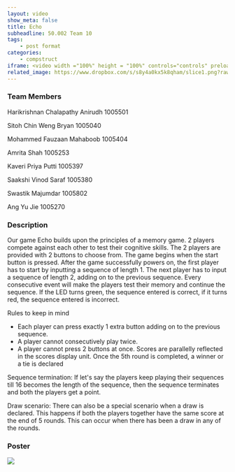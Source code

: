 ```yaml
---
layout: video
show_meta: false
title: Echo
subheadline: 50.002 Team 10
tags:
    - post format
categories:
    - compstruct
iframe: <video width ="100%" height = "100%" controls="controls" preload="metadata" src="https://www.dropbox.com/s/kcv7pywgnbvcvng/1D%20Checkoff%204_%20Poster%20and%20Video_1D%2010_attempt_2022-04-18-23-43-21_Echo.mp4?raw=1#t=0.5"> Your browser does not support the HTML5 Video element.</video>
related_image: https://www.dropbox.com/s/s8y4a0kx5k8qham/slice1.png?raw=1
---
```


### Team Members


Harikrishnan Chalapathy Anirudh 1005501

Sitoh Chin Weng Bryan 1005040

Mohammed Fauzaan Mahaboob 1005404

Amrita Shah 1005253

Kaveri Priya Putti 1005397

Saakshi Vinod Saraf 1005380

Swastik Majumdar 1005802

Ang Yu Jie 1005270


### Description

Our game Echo builds upon the principles of a memory game. 2 players compete against each other to test their cognitive skills. The 2 players are provided with 2 buttons to choose from. The game begins when the start button is pressed. After the game successfully powers on, the first player has to start by inputting a sequence of length 1. The next player has to input a sequence of length 2, adding on to the previous sequence. Every consecutive event will make the players test their memory and continue the sequence. If the LED turns green, the sequence entered is correct, if it turns red, the sequence entered is incorrect.


Rules to keep in mind
* Each player can press exactly 1 extra button adding on to the previous sequence.
* A player cannot consecutively play twice.
* A player cannot press 2 buttons at once.
Scores are parallelly reflected in the scores display unit. Once the 5th round is completed, a winner or a tie is declared

Sequence termination:
If let's say the players keep playing their sequences till 16 becomes the length of the sequence, then the sequence terminates and both the players get a point.

Draw scenario:
There can also be a special scenario when a draw is declared. This happens if both the players together have the same score at the end of 5 rounds. This can occur when there has been a draw in any of the rounds.


### Poster

<img src="https://www.dropbox.com/s/9rnsao8xigz9usf/1D%20Checkoff%204_%20Poster%20and%20Video_1D%2010_attempt_2022-04-18-23-43-21_Echo-%20Poster%20%281%29.png?raw=1" />

